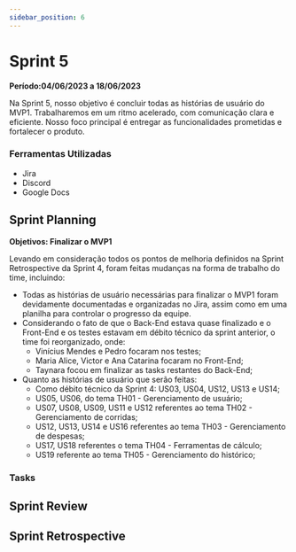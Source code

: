 ```yaml
---
sidebar_position: 6
---
```


# Sprint 5

**Período:04/06/2023 a 18/06/2023**

Na Sprint 5, nosso objetivo é concluir todas as histórias de usuário do MVP1. Trabalharemos em um ritmo acelerado, com comunicação clara e eficiente. Nosso foco principal é entregar as funcionalidades prometidas e fortalecer o produto.

### Ferramentas Utilizadas
- Jira
- Discord
- Google Docs

## Sprint Planning

**Objetivos: Finalizar o MVP1** 

Levando em consideração todos os pontos de melhoria definidos na Sprint Retrospective da Sprint 4, foram feitas mudanças na forma de trabalho do time, incluindo:

- Todas as histórias de usuário necessárias para finalizar o MVP1 foram devidamente documentadas e organizadas no Jira, assim como em uma planilha para controlar o progresso da equipe.
- Considerando o fato de que o Back-End estava quase finalizado e o Front-End e os testes estavam em débito técnico da sprint anterior, o time foi reorganizado, onde:
    - Vinícius Mendes e Pedro focaram nos testes;
    - Maria Alice, Victor e Ana Catarina focaram no Front-End;
    - Taynara focou em finalizar as tasks restantes do Back-End;
- Quanto as histórias de usuário que serão feitas:
    - Como débito técnico da Sprint 4: US03, US04, US12, US13 e US14;
    - US05, US06, do tema TH01 - Gerenciamento de usuário;
    - US07, US08, US09, US11 e US12 referentes ao tema TH02 - Gerenciamento de corridas;
    - US12, US13, US14 e US16 referentes ao tema TH03 - Gerenciamento de despesas;
    - US17, US18 referentes o tema TH04 - Ferramentas de cálculo;
    - US19 referente ao tema TH05 - Gerenciamento do histórico;


### Tasks

## Sprint Review


## Sprint Retrospective
